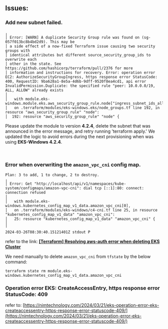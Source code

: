 ## Issues:

### Add new subnet failed.

```plaintext
╷
│ Error: [WARN] A duplicate Security Group rule was found on (sg-057f013bc8b4bd2d9). This may be
│ a side effect of a now-fixed Terraform issue causing two security groups with
│ identical attributes but different source_security_group_ids to overwrite each
│ other in the state. See https://github.com/hashicorp/terraform/pull/2376 for more
│ information and instructions for recovery. Error: operation error EC2: AuthorizeSecurityGroupIngress, https response error StatusCode: 400, RequestID: 9ba628a1-8e5a-4d6b-9dff-9520f8ea4cd1, api error InvalidPermission.Duplicate: the specified rule "peer: 10.0.0.0/19, ALL, ALLOW" already exists
│ 
│   with module.eks-windows.module.eks.aws_security_group_rule.node["ingress_subnet_ids_all"],
│   on .terraform/modules/eks-windows.eks/node_groups.tf line 192, in resource "aws_security_group_rule" "node":
│  192: resource "aws_security_group_rule" "node" {
```

Please update the module to version **4.2.4**, delete the subnet that was announced in the error message, and retry running 'terraform apply.'
We updated the logic to avoid errors during the next provisioning when was using **EKS-Windows 4.2.4**.

 

### Error when overwriting the `amazon_vpc_cni` config map.

```plaintext
Plan: 3 to add, 1 to change, 2 to destroy.
╷
│ Error: Get "http://localhost/api/v1/namespaces/kube-system/configmaps/amazon-vpc-cni": dial tcp [::1]:80: connect: connection refused
│ 
│   with module.eks-windows.kubernetes_config_map_v1_data.amazon_vpc_cni[0],
│   on .terraform/modules/eks-windows/c4-cni.tf line 25, in resource "kubernetes_config_map_v1_data" "amazon_vpc_cni":
│   25: resource "kubernetes_config_map_v1_data" "amazon_vpc_cni" {
│ 
╵
2024-03-26T08:30:40.15121401Z stdout P 
```

refer to the link: [**\[Terraform\] Resolving aws-auth error when deleting EKS Cluster**](https://kim-dragon.tistory.com/262)

We need manually to delete `amazon_vpc_cni` from `tfstate` by the below command:

```plaintext
terraform state rm module.eks-windows.kubernetes_config_map_v1_data.amazon_vpc_cni
```

### Operation error EKS: CreateAccessEntry, https response error StatusCode: 409

refer to: [https://nimtechnology.com/2024/03/21/eks-operation-error-eks-createaccessentry-https-response-error-statuscode-409/](https://nimtechnology.com/2024/03/21/eks-operation-error-eks-createaccessentry-https-response-error-statuscode-409/)